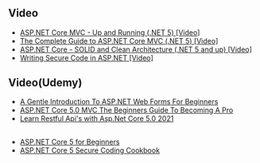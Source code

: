#

## Video

- [ASP.NET Core MVC - Up and Running (.NET 5) [Video]](https://www.packtpub.com/product/asp-net-core-mvc-up-and-running-net-5-video/9781801071826)
- [The Complete Guide to ASP.NET Core MVC (.NET 5) [Video]](https://www.packtpub.com/product/the-complete-guide-to-asp-net-core-mvc-net-5-video/9781801074247)
- [ASP.NET Core - SOLID and Clean Architecture (.NET 5 and up) [Video]](https://www.packtpub.com/product/asp-net-core-solid-and-clean-architecture-net-5-and-up-video/9781803231228)
- [Writing Secure Code in ASP.NET [Video]](https://www.packtpub.com/product/writing-secure-code-in-asp-net-video/9781803246123)

## Video(Udemy)

- [A Gentle Introduction To ASP.NET Web Forms For Beginners](https://www.udemy.com/course/a-gentle-introduction-to-aspnet-web-forms-for-beginners/)
- [ASP.NET Core 5.0 MVC The Beginners Guide To Becoming A Pro](https://www.udemy.com/course/aspnet-core-5-mvc/)
- [Learn Restful Api's with Asp.Net Core 5.0 2021](https://www.udemy.com/course/aspnet-core-5-mvc/)



##

- [ASP.NET Core 5 for Beginners](https://www.packtpub.com/product/asp-net-core-5-for-beginners/9781800567184)
- [ASP.NET Core 5 Secure Coding Cookbook](https://www.packtpub.com/product/asp-net-core-5-secure-coding-cookbook/9781801071567)
